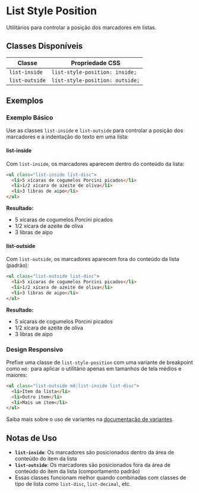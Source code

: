# List Style Position

Utilitários para controlar a posição dos marcadores em listas.

## Classes Disponíveis

| Classe | Propriedade CSS |
|--------|----------------|
| `list-inside` | `list-style-position: inside;` |
| `list-outside` | `list-style-position: outside;` |

## Exemplos

### Exemplo Básico

Use as classes `list-inside` e `list-outside` para controlar a posição dos marcadores e a indentação do texto em uma lista:

#### list-inside
Com `list-inside`, os marcadores aparecem dentro do conteúdo da lista:

```html
<ul class="list-inside list-disc">
  <li>5 xícaras de cogumelos Porcini picados</li>
  <li>1/2 xícara de azeite de oliva</li>
  <li>3 libras de aipo</li>
</ul>
```

**Resultado:**
* 5 xícaras de cogumelos Porcini picados
* 1/2 xícara de azeite de oliva  
* 3 libras de aipo

#### list-outside
Com `list-outside`, os marcadores aparecem fora do conteúdo da lista (padrão):

```html
<ul class="list-outside list-disc">
  <li>5 xícaras de cogumelos Porcini picados</li>
  <li>1/2 xícara de azeite de oliva</li>
  <li>3 libras de aipo</li>
</ul>
```

**Resultado:**
* 5 xícaras de cogumelos Porcini picados
* 1/2 xícara de azeite de oliva
* 3 libras de aipo

### Design Responsivo

Prefixe uma classe de `list-style-position` com uma variante de breakpoint como `md:` para aplicar o utilitário apenas em tamanhos de tela médios e maiores:

```html
<ul class="list-outside md:list-inside list-disc">
  <li>Item da lista</li>
  <li>Outro item</li>
  <li>Mais um item</li>
</ul>
```

Saiba mais sobre o uso de variantes na [documentação de variantes](../variants.md).

## Notas de Uso

- **`list-inside`**: Os marcadores são posicionados dentro da área de conteúdo do item da lista
- **`list-outside`**: Os marcadores são posicionados fora da área de conteúdo do item da lista (comportamento padrão)
- Essas classes funcionam melhor quando combinadas com classes de tipo de lista como `list-disc`, `list-decimal`, etc.
